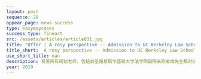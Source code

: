 ```yaml
---
layout: post
sequence: 28
appear_page: news success 
type: easymaycases
success_type: fineart
src: /assets/articles/article031.jpg
title: "Offer | A rosy perspective -- Admission to UC Berkeley Law School, a top 10 ranked law school"
title_short:  A rosy perspective -- Admission to UC Berkeley Law School, a top 10 ranked law school
use_short_title: nan
description: 易美所有规划老师，包括前圣路易斯华盛顿大学法学院副院长斯皮维先生都对Q同学活泼开朗的性格赞赏有加。但由于Q同学的相关专业背景经历较为空白，易美职业规划团队为Q同学在上海的老牌国际著名律所匹配了一份实习。通过分类文件证据和上述草案来进行与案件有关的政策研究，包括与律所专业人士一起参与听证会等工作，更切实地了解到法律专业未来工作的内容。
year: 2019
---
```


